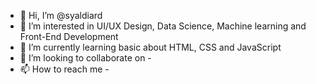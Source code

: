 - 👋 Hi, I’m @syaldiard
- 👀 I’m interested in UI/UX Design, Data Science, Machine learning and Front-End Development
- 🌱 I’m currently learning basic about HTML, CSS and JavaScript
- 💞️ I’m looking to collaborate on -
- 📫 How to reach me -

<!---
syaldiard/syaldiard is a ✨ special ✨ repository because its `README.md` (this file) appears on your GitHub profile.
You can click the Preview link to take a look at your changes.
--->
